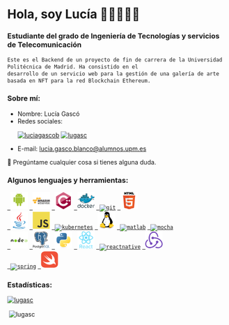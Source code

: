 <h1>Hola, soy Lucía 👋🏼👩🏻‍💻</h1>
<h3>Estudiante del grado de Ingeniería de Tecnologías y servicios de Telecomunicación</h3>

    Este es el Backend de un proyecto de fin de carrera de la Universidad Politécnica de Madrid. Ha consistido en el 
    desarrollo de un servicio web para la gestión de una galería de arte basada en NFT para la red Blockchain Ethereum.
### Sobre mí:
- Nombre: Lucía Gascó
- Redes sociales:
  <p>
  <a href="https://linkedin.com/in/luciagascob" target="blank"><img align="center" src="https://raw.githubusercontent.com/rahuldkjain/github-profile-readme-generator/master/src/images/icons/Social/linked-in-alt.svg" alt="luciagascob" height="30" width="40" /></a>
  <a href="https://www.facebook.com/lucia.gascoblanco"><img align="center" src="https://raw.githubusercontent.com/rahuldkjain/github-profile-readme-generator/master/src/images/icons/Social/facebook.svg" alt="lugasc" height="30" width="40" /><a>
  </p>
- E-mail: lucia.gasco.blanco@alumnos.upm.es

💬 Pregúntame cualquier cosa si tienes alguna duda.

### Algunos lenguajes y herramientas:
<p align="left"> 
  <code><a href="https://developer.android.com"> <img src="https://raw.githubusercontent.com/devicons/devicon/master/icons/android/android-original-wordmark.svg" alt="android" width="40" height="40"/></a></code>
  <code><a href="https://aws.amazon.com"> <img src="https://raw.githubusercontent.com/devicons/devicon/master/icons/amazonwebservices/amazonwebservices-original-wordmark.svg" alt="aws" width="40" height="40"/></a></code>
  <code><a href="https://www.w3schools.com/cpp/"> <img src="https://raw.githubusercontent.com/devicons/devicon/master/icons/cplusplus/cplusplus-original.svg" alt="cplusplus" width="40" height="40"/></a></code>
  <code><a href="https://www.docker.com/"> <img src="https://raw.githubusercontent.com/devicons/devicon/master/icons/docker/docker-original-wordmark.svg" alt="docker" width="40" height="40"/></a></code> 
  <code><a href="https://git-scm.com/"> <img src="https://www.vectorlogo.zone/logos/git-scm/git-scm-icon.svg" alt="git" width="40" height="40"/></a></code> 
  <code><a href="https://www.w3.org/html/"> <img src="https://raw.githubusercontent.com/devicons/devicon/master/icons/html5/html5-original-wordmark.svg" alt="html5" width="40" height="40"/></a></code> 
<br />  
  <code><a href="https://www.java.com"> <img src="https://raw.githubusercontent.com/devicons/devicon/master/icons/java/java-original.svg" alt="java" width="40" height="40"/></a></code> 
  <code><a href="https://developer.mozilla.org/en-US/docs/Web/JavaScript"> <img src="https://raw.githubusercontent.com/devicons/devicon/master/icons/javascript/javascript-original.svg" alt="javascript" width="40" height="40"/></a></code> 
  <code><a href="https://kubernetes.io"> <img src="https://www.vectorlogo.zone/logos/kubernetes/kubernetes-icon.svg" alt="kubernetes" width="40" height="40"/></a></code>  
  <code><a href="https://www.linux.org/"> <img src="https://raw.githubusercontent.com/devicons/devicon/master/icons/linux/linux-original.svg" alt="linux" width="40" height="40"/></a></code> 
  <code><a href="https://www.mathworks.com/"> <img src="https://upload.wikimedia.org/wikipedia/commons/2/21/Matlab_Logo.png" alt="matlab" width="40" height="40"/></a></code> 
  <code><a href="https://mochajs.org"> <img src="https://www.vectorlogo.zone/logos/mochajs/mochajs-icon.svg" alt="mocha" width="40" height="40"/></a></code> 
<br />  
  <code><a href="https://nodejs.org"> <img src="https://raw.githubusercontent.com/devicons/devicon/master/icons/nodejs/nodejs-original-wordmark.svg" alt="nodejs" width="40" height="40"/></a></code> 
  <code><a href="https://www.postgresql.org"> <img src="https://raw.githubusercontent.com/devicons/devicon/master/icons/postgresql/postgresql-original-wordmark.svg" alt="postgresql" width="40" height="40"/></a></code> 
  <code><a href="https://www.python.org"> <img src="https://raw.githubusercontent.com/devicons/devicon/master/icons/python/python-original.svg" alt="python" width="40" height="40"/></a></code> 
  <code><a href="https://reactjs.org/"> <img src="https://raw.githubusercontent.com/devicons/devicon/master/icons/react/react-original-wordmark.svg" alt="react" width="40" height="40"/></a></code> 
  <code><a href="https://reactnative.dev/"> <img src="https://reactnative.dev/img/header_logo.svg" alt="reactnative" width="40" height="40"/></a></code> 
  <code><a href="https://redux.js.org"> <img src="https://raw.githubusercontent.com/devicons/devicon/master/icons/redux/redux-original.svg" alt="redux" width="40" height="40"/></a></code> 
 <br /> 
  <code><a href="https://spring.io/"> <img src="https://www.vectorlogo.zone/logos/springio/springio-icon.svg" alt="spring" width="40" height="40"/></a></code> 
  <code><a href="https://developer.apple.com/swift/"> <img src="https://raw.githubusercontent.com/devicons/devicon/master/icons/swift/swift-original.svg" alt="swift" width="40" height="40"/></a></code> 
 </p> 
    
### Estadísticas:
<p align="left"> <a href="https://github.com/ryo-ma/github-profile-trophy"><img src="https://github-profile-trophy.vercel.app/?username=lugasc" alt="lugasc" /></a> </p>
<p>&nbsp;<img align="center" src="https://github-readme-stats.vercel.app/api?username=lugasc&show_icons=true&locale=en" alt="lugasc" /></p>

